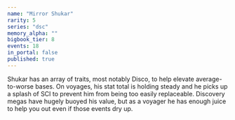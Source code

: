 ```yaml
---
name: "Mirror Shukar"
rarity: 5
series: "dsc"
memory_alpha: ""
bigbook_tier: 8
events: 18
in_portal: false
published: true
---
```


Shukar has an array of traits, most notably Disco, to help elevate average-to-worse bases. On voyages, his stat total is holding steady and he picks up a splash of SCI to prevent him from being too easily replaceable. Discovery megas have hugely buoyed his value, but as a voyager he has enough juice to help you out even if those events dry up.
